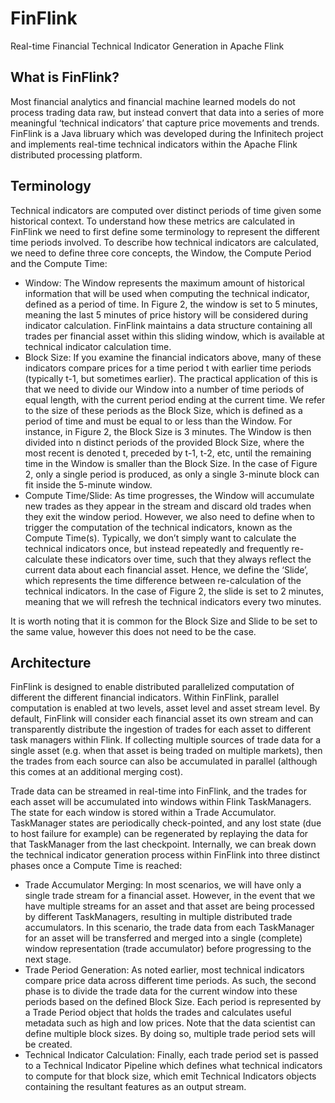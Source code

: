 # FinFlink
Real-time Financial Technical Indicator Generation in Apache Flink

## What is FinFlink?
Most financial analytics and financial machine learned models do not process trading data raw, but instead convert that data into a series of more meaningful ‘technical indicators’ that capture price movements and trends. FinFlink is a Java libruary which was developed during the Infinitech project and implements real-time technical indicators within the Apache Flink distributed processing platform.

## Terminology
Technical indicators are computed over distinct periods of time given some historical context. To understand how these metrics are calculated in FinFlink we need to first define some terminology to represent the different time periods involved. To describe how technical indicators are calculated, we need to define three core concepts, the Window, the Compute Period and the Compute Time:

 * Window: The Window represents the maximum amount of historical information that will be used when computing the technical indicator, defined as a period of time. In Figure 2, the window is set to 5 minutes, meaning the last 5 minutes of price history will be considered during indicator calculation. FinFlink maintains a data structure containing all trades per financial asset within this sliding window, which is available at technical indicator calculation time.
 * Block Size: If you examine the financial indicators above, many of these indicators compare prices for a time period t with earlier time periods (typically t-1, but sometimes earlier). The practical application of this is that we need to divide our Window into a number of time periods of equal length, with the current period ending at the current time. We refer to the size of these periods as the Block Size, which is defined as a period of time and must be equal to or less than the Window. For instance, in Figure 2, the Block Size is 3 minutes. The Window is then divided into n distinct periods of the provided Block Size, where the most recent is denoted t, preceded by t-1, t-2, etc, until the remaining time in the Window is smaller than the Block Size. In the case of Figure 2, only a single period is produced, as only a single 3-minute block can fit inside the 5-minute window.
 * Compute Time/Slide: As time progresses, the Window will accumulate new trades as they appear in the stream and discard old trades when they exit the window period. However, we also need to define when to trigger the computation of the technical indicators, known as the Compute Time(s). Typically, we don’t simply want to calculate the technical indicators once, but instead repeatedly and frequently re-calculate these indicators over time, such that they always reflect the current data about each financial asset. Hence, we define the ‘Slide’, which represents the time difference between re-calculation of the technical indicators. In the case of Figure 2, the slide is set to 2 minutes, meaning that we will refresh the technical indicators every two minutes.

It is worth noting that it is common for the Block Size and Slide to be set to the same value, however this does not need to be the case.

## Architecture
FinFlink is designed to enable distributed parallelized computation of different the different financial indicators. Within FinFlink, parallel computation is enabled at two levels, asset level and asset stream level. By default, FinFlink will consider each financial asset its own stream and can transparently distribute the ingestion of trades for each asset to different task managers within Flink. If collecting multiple sources of trade data for a single asset (e.g. when that asset is being traded on multiple markets), then the trades from each source can also be accumulated in parallel (although this comes at an additional merging cost). 

Trade data can be streamed in real-time into FinFlink, and the trades for each asset will be accumulated into windows within Flink TaskManagers. The state for each window is stored within a Trade Accumulator. TaskManager states are periodically check-pointed, and any lost state (due to host failure for example) can be regenerated by replaying the data for that TaskManager from the last checkpoint. Internally, we can break down the technical indicator generation process within FinFlink into three distinct phases once a Compute Time is reached:

 * Trade Accumulator Merging: In most scenarios, we will have only a single trade stream for a financial asset. However, in the event that we have multiple streams for an asset and that asset are being processed by different TaskManagers, resulting in multiple distributed trade accumulators. In this scenario, the trade data from each TaskManager for an asset will be transferred and merged into a single (complete) window representation (trade accumulator) before progressing to the next stage. 
 * Trade Period Generation: As noted earlier, most technical indicators compare price data across different time periods. As such, the second phase is to divide the trade data for the current window into these periods based on the defined Block Size. Each period is represented by a Trade Period object that holds the trades and calculates useful metadata such as high and low prices. Note that the data scientist can define multiple block sizes. By doing so, multiple trade period sets will be created.
 * Technical Indicator Calculation: Finally, each trade period set is passed to a Technical Indicator Pipeline which defines what technical indicators to compute for that block size, which emit Technical Indicators objects containing the resultant features as an output stream.
